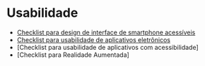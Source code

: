 # Usabilidade

* [Checklist para design de interface de smartphone acessíveis](https://github.com/GabrielMarquesdaSilva/Catalogo-de-Tecnicas-de-Checklist/blob/Usabilidade/Checklist%20para%20design%20de%20interface%20de%20smartphone%20acess%C3%ADveis.md)
* [Checklist para usabilidade de aplicativos eletrônicos](https://github.com/GabrielMarquesdaSilva/Catalogo-de-Tecnicas-de-Checklist/blob/Usabilidade/Checklist%20para%20usabilidade%20de%20aplicativos%20eletr%C3%B4nicos%20.md)
* [Checklist para usabilidade de aplicativos com acessibilidade]
* [Checklist para Realidade Aumentada]
